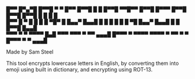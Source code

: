 
█▀▀ █▀▄▀█ █▀▀█   ▀  ▀    █▀▀ █▀▀█ █  █ █▀▀█ ▀▀█▀▀ █▀▀█ █▀▀▀ █▀▀█ █▀▀█ █▀▀█ █  █ █  █                                                                                               
█▀▀ █ ▀ █ █  █   █ ▀█▀   █   █▄▄▀ █▄▄█ █  █   █   █  █ █ ▀█ █▄▄▀ █▄▄█ █  █ █▀▀█ █▄▄█                                                                                               
▀▀▀ ▀   ▀ ▀▀▀▀ █▄█ ▀▀▀   ▀▀▀ ▀ ▀▀ ▄▄▄█ █▀▀▀   ▀   ▀▀▀▀ ▀▀▀▀ ▀ ▀▀ ▀  ▀ █▀▀▀ ▀  ▀ ▄▄▄█                                                                                               

Made by Sam Steel

This tool encrypts lowercase letters in English, by converting them into emoji using built in dictionary, and encrypting using ROT-13.
